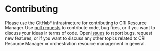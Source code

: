 # Contributing

Please use the GitHub\* infrastructure for contributing to
CRI Resource Manager.
Use [pull requests](https://github.com/intel/cri-resource-manager/pulls)
to contribute code, bug fixes, or if you want to discuss your ideas in terms of
code. Open [issues](https://github.com/intel/cri-resource-manager/issues) to
report bugs, request new features, or if you want to discuss any other topics
related to CRI Resource Manager or orchestration resource management in
general.
